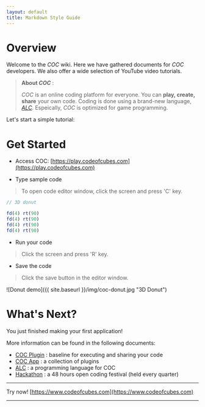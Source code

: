 ```yaml
---
layout: default
title: Markdown Style Guide
---
```


# Overview 
Welcome to the _COC_ wiki. Here we have gathered documents for _COC_ developers. We also offer a wide selection of YouTube video tutorials.

> **About _COC_** : 
> 
> _COC_ is an online coding platform for everyone. You can **play, create, share** your own code. Coding is done using a brand-new language, [_ALC_](p/alc-1.0-white-paper). Espeically, _COC_ is optimized for game programming.

Let's start a simple tutorial:

# Get Started

* Access COC: [https://play.codeofcubes.com](https://play.codeofcubes.com)

* Type sample code

> To open code editor window, click the screen and press 'C' key.

```javascript
// 3D donut

fd(4) rt(90)
fd(4) rt(90)
fd(4) rt(90)
fd(4) rt(90)
```

* Run your code

> Click the screen and press 'R' key.

* Save the code

> Click the save button in the editor window. 

![Donut demo]({{ site.baseurl }}/img/coc-donut.jpg "3D Donut")

# What's Next?

You just finished making your first application!

More information can be found in the following documents:

* [COC Plugin](p/coc-plugin) : baseline for executing and sharing your code
* [COC App](p/coc-app) : a collection of plugins
* [ALC](p/alc-1.0-white-paper) : a programming language for COC
* [Hackathon](p/hackathon) : a 48 hours open coding festival (held every quarter)

---

Try now! [https://www.codeofcubes.com](https://www.codeofcubes.com)

---
